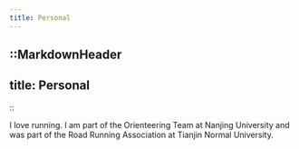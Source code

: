 ```yaml
---
title: Personal
---
```


::MarkdownHeader
---
title: Personal
---
::

I love running. I am part of the Orienteering Team at Nanjing University and was part of the Road Running Association at Tianjin Normal University.

<!-- In my spare time, I enjoy being in the nature, road tripping, and work on my [website templates](https://github.com/YiqinZhao/yiqinzhao.me-source).
I have made two cross-country (U.S.) road trips, here is all the states I have visited (marked in green).

<div style="max-width:980px;margin:5px auto 10px auto;font-size:14px;"><div style="position:relative;padding: 0 0 70% 0;height:0;overflow:hidden;"><iframe style="position:absolute;top:0;left:0;width:100%;height:100%;" src="//www.fla-shop.com/visited-states/embed/?st=AR%2CAZ%2CCA%2CCT%2CDE%2CFL%2CGA%2CIA%2CID%2CIL%2CIN%2CMA%2CMD%2CME%2CMN%2CMT%2CNC%2CNH%2CNJ%2CNM%2CNV%2CNY%2COH%2COK%2CPA%2CSD%2CTN%2CTX%2CUT%2CVA%2CVT%2CWI%2CWY&vc=1ca032&uc=90cfea&hc=40bfa6&bc=ffffff&sl=on" frameborder="0" scrolling="no"></iframe></div>Create a map at <a href="https://www.fla-shop.com/visited-states/">Fla-shop.com</a></div>

I love long-range driving because I genuinely feel relaxed during the time, and I enjoy driving across beautiful landscapes.
One of most beautiful scene I have every seen is a phoenix-like cloud on top of the Phoenix city when I drove by in 2022.
What a beautiful coincidence!

![](/assets/img/personal/phoenix.jpeg)

<div style="font-style: italic; text-align: center; margin-top: -1.5em; margin-bottom:1.5em; opacity: 0.7">Sunset at Phoenix, AZ. Jan 06, 2022.</div>

I also listen to a wide variety of music, including R&B, soul, country, K-pop etc.
Recently, I have been very into EDMs.
A list of my favorite artists:

- ARMNHMR
- Phoebe Bridgers
- NIKI
- Keshi
- Stephanie Poetri
- Sara Kays

Occasionally, I also go to concerts and music festivals:
Twice Oakland 2022, (G)I-DLE San Francisco 2022, BLACKPINK 2022, Head In The Clouds Los Angeles 2022, Head In The Clouds Los Angeles 2023.

I also enjoy spending time with my ~girl friend~ fiancée [Cathy](https://ruolinye.care). -->

